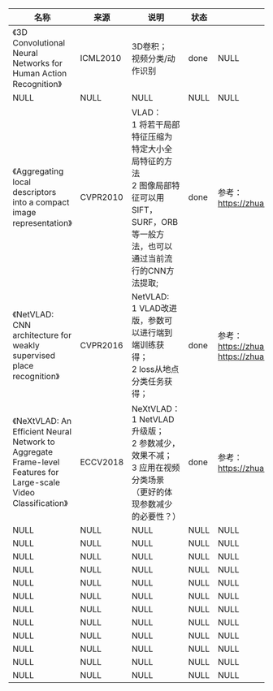|名称  |  来源   | 说明  |状态   | 备注  |
|  ----  | ----  |----  | ----  |----  |
| 《3D Convolutional Neural Networks for Human Action Recognition》  | ICML2010 |3D卷积；<br/>视频分类/动作识别 |done |NULL |
| NULL  | NULL |NULL |NULL |NULL |
| 《Aggregating local descriptors into a compact image representation》| CVPR2010|VLAD：<br/>1 将若干局部特征压缩为特定大小全局特征的方法 <br/>2 图像局部特征可以用SIFT，SURF，ORB等一般方法，也可以通过当前流行的CNN方法提取;|done|参考：https://zhuanlan.zhihu.com/p/96718053| 
| 《NetVLAD: CNN architecture for weakly supervised place recognition》| CVPR2016|NetVLAD: <br/>1 VLAD改进版，参数可以进行端到端训练获得；<br/>2 loss从地点分类任务获得；|done|参考：<br/>https://zhuanlan.zhihu.com/p/96718053 <br/>https://zhuanlan.zhihu.com/p/52936876 | 
| 《NeXtVLAD: An Efficient Neural Network to Aggregate Frame-level Features for Large-scale Video Classification》| ECCV2018|NeXtVLAD：<br/>1 NetVLAD升级版；<br/>2 参数减少，效果不减；<br/>3 应用在视频分类场景（更好的体现参数减少的必要性？）|done|参考：https://zhuanlan.zhihu.com/p/96718053|
| NULL  | NULL |NULL |NULL |NULL |
| NULL  | NULL |NULL |NULL |NULL |
| NULL  | NULL |NULL |NULL |NULL |
| NULL  | NULL |NULL |NULL |NULL |
| NULL  | NULL |NULL |NULL |NULL |
| NULL  | NULL |NULL |NULL |NULL |
| NULL  | NULL |NULL |NULL |NULL |
| NULL  | NULL |NULL |NULL |NULL |
| NULL  | NULL |NULL |NULL |NULL |
| NULL  | NULL |NULL |NULL |NULL |
| NULL  | NULL |NULL |NULL |NULL |
| NULL  | NULL |NULL |NULL |NULL |
